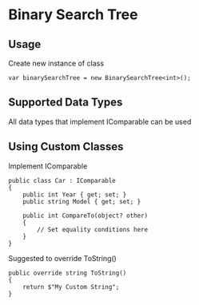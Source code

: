 # Binary Search Tree
## Usage

Create new instance of class

```
var binarySearchTree = new BinarySearchTree<int>();
```

## Supported Data Types
All data types that implement IComparable can be used   

## Using Custom Classes
Implement IComparable
```
public class Car : IComparable
{
    public int Year { get; set; }
    public string Model { get; set; }
        
    public int CompareTo(object? other)
    {
        // Set equality conditions here
    }
}
```

Suggested to override ToString()
```
public override string ToString()
{
    return $"My Custom String";
}
```